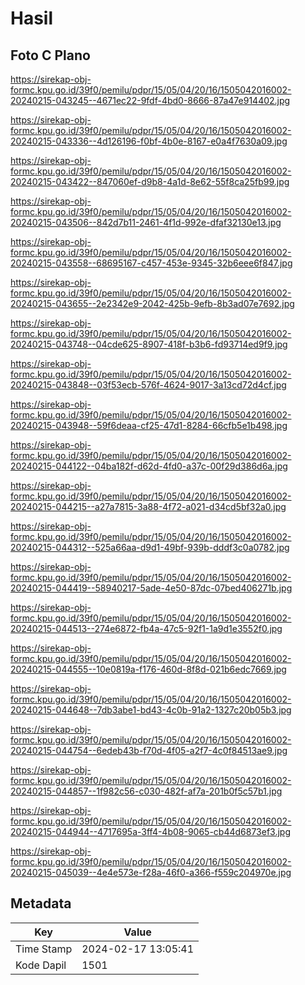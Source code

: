 # Hasil

## Foto C Plano

https://sirekap-obj-formc.kpu.go.id/39f0/pemilu/pdpr/15/05/04/20/16/1505042016002-20240215-043245--4671ec22-9fdf-4bd0-8666-87a47e914402.jpg

https://sirekap-obj-formc.kpu.go.id/39f0/pemilu/pdpr/15/05/04/20/16/1505042016002-20240215-043336--4d126196-f0bf-4b0e-8167-e0a4f7630a09.jpg

https://sirekap-obj-formc.kpu.go.id/39f0/pemilu/pdpr/15/05/04/20/16/1505042016002-20240215-043422--847060ef-d9b8-4a1d-8e62-55f8ca25fb99.jpg

https://sirekap-obj-formc.kpu.go.id/39f0/pemilu/pdpr/15/05/04/20/16/1505042016002-20240215-043506--842d7b11-2461-4f1d-992e-dfaf32130e13.jpg

https://sirekap-obj-formc.kpu.go.id/39f0/pemilu/pdpr/15/05/04/20/16/1505042016002-20240215-043558--68695167-c457-453e-9345-32b6eee6f847.jpg

https://sirekap-obj-formc.kpu.go.id/39f0/pemilu/pdpr/15/05/04/20/16/1505042016002-20240215-043655--2e2342e9-2042-425b-9efb-8b3ad07e7692.jpg

https://sirekap-obj-formc.kpu.go.id/39f0/pemilu/pdpr/15/05/04/20/16/1505042016002-20240215-043748--04cde625-8907-418f-b3b6-fd93714ed9f9.jpg

https://sirekap-obj-formc.kpu.go.id/39f0/pemilu/pdpr/15/05/04/20/16/1505042016002-20240215-043848--03f53ecb-576f-4624-9017-3a13cd72d4cf.jpg

https://sirekap-obj-formc.kpu.go.id/39f0/pemilu/pdpr/15/05/04/20/16/1505042016002-20240215-043948--59f6deaa-cf25-47d1-8284-66cfb5e1b498.jpg

https://sirekap-obj-formc.kpu.go.id/39f0/pemilu/pdpr/15/05/04/20/16/1505042016002-20240215-044122--04ba182f-d62d-4fd0-a37c-00f29d386d6a.jpg

https://sirekap-obj-formc.kpu.go.id/39f0/pemilu/pdpr/15/05/04/20/16/1505042016002-20240215-044215--a27a7815-3a88-4f72-a021-d34cd5bf32a0.jpg

https://sirekap-obj-formc.kpu.go.id/39f0/pemilu/pdpr/15/05/04/20/16/1505042016002-20240215-044312--525a66aa-d9d1-49bf-939b-dddf3c0a0782.jpg

https://sirekap-obj-formc.kpu.go.id/39f0/pemilu/pdpr/15/05/04/20/16/1505042016002-20240215-044419--58940217-5ade-4e50-87dc-07bed406271b.jpg

https://sirekap-obj-formc.kpu.go.id/39f0/pemilu/pdpr/15/05/04/20/16/1505042016002-20240215-044513--274e6872-fb4a-47c5-92f1-1a9d1e3552f0.jpg

https://sirekap-obj-formc.kpu.go.id/39f0/pemilu/pdpr/15/05/04/20/16/1505042016002-20240215-044555--10e0819a-f176-460d-8f8d-021b6edc7669.jpg

https://sirekap-obj-formc.kpu.go.id/39f0/pemilu/pdpr/15/05/04/20/16/1505042016002-20240215-044648--7db3abe1-bd43-4c0b-91a2-1327c20b05b3.jpg

https://sirekap-obj-formc.kpu.go.id/39f0/pemilu/pdpr/15/05/04/20/16/1505042016002-20240215-044754--6edeb43b-f70d-4f05-a2f7-4c0f84513ae9.jpg

https://sirekap-obj-formc.kpu.go.id/39f0/pemilu/pdpr/15/05/04/20/16/1505042016002-20240215-044857--1f982c56-c030-482f-af7a-201b0f5c57b1.jpg

https://sirekap-obj-formc.kpu.go.id/39f0/pemilu/pdpr/15/05/04/20/16/1505042016002-20240215-044944--4717695a-3ff4-4b08-9065-cb44d6873ef3.jpg

https://sirekap-obj-formc.kpu.go.id/39f0/pemilu/pdpr/15/05/04/20/16/1505042016002-20240215-045039--4e4e573e-f28a-46f0-a366-f559c204970e.jpg


## Metadata

| Key        | Value               |
| ---------- | ------------------- |
| Time Stamp | 2024-02-17 13:05:41 |
| Kode Dapil | 1501                |



